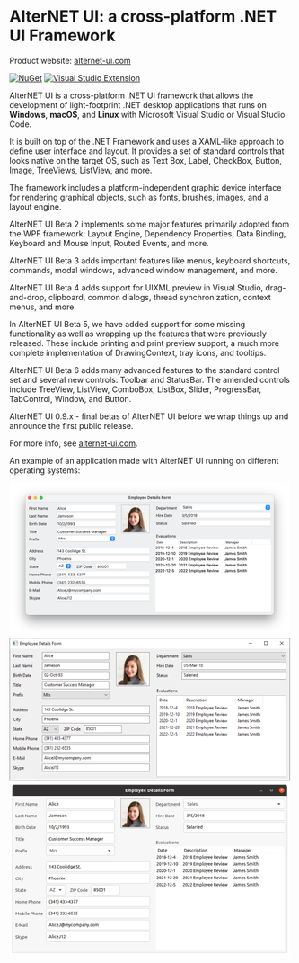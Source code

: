 # AlterNET UI: a cross-platform .NET UI Framework

Product website: [alternet-ui.com](https://alternet-ui.com)

[![NuGet](https://img.shields.io/nuget/v/Alternet.UI?color=%231CA823&label=NuGet)](https://www.nuget.org/packages/Alternet.UI)
[![Visual Studio Extension](https://img.shields.io/visual-studio-marketplace/v/AlternetSoftwarePTYLTD.AlternetUIForVS2022?color=%23007DC1&label=Visual%20Studio%20Extension)](https://marketplace.visualstudio.com/items?itemName=AlternetSoftwarePTYLTD.AlternetUIForVS2022)

AlterNET UI is a cross-platform .NET UI framework that allows the development of light-footprint .NET desktop applications that runs on **Windows**, **macOS**, and **Linux** with Microsoft Visual Studio or Visual Studio Code.

It is built on top of the .NET Framework and uses a XAML-like approach to define user interface and layout. It provides a set of standard controls that looks native on the target OS, such as Text Box, Label, CheckBox, Button, Image, TreeViews, ListView, and more. 

The framework includes a platform-independent graphic device interface for rendering graphical objects, such as fonts, brushes, images, and a layout engine.

AlterNET UI Beta 2 implements some major features primarily adopted from the WPF framework: Layout Engine, Dependency Properties, Data Binding, Keyboard and Mouse Input, Routed Events, and more.

AlterNET UI Beta 3 adds important features like menus, keyboard shortcuts, commands, modal windows, advanced window management, and more.

AlterNET UI Beta 4 adds support for UIXML preview in Visual Studio, drag-and-drop, clipboard, common dialogs, thread synchronization, context menus, and more.

In AlterNET UI Beta 5, we have added support for some missing functionality as well as wrapping up the features that were previously released. These include printing and print preview support, a much more complete implementation of DrawingContext, tray icons, and tooltips.

AlterNET UI Beta 6 adds many advanced features to the standard control set and several new controls: Toolbar and StatusBar. The amended controls include TreeView, ListView, ComboBox, ListBox, Slider, ProgressBar, TabControl, Window, and Button. 

AlterNET UI 0.9.x - final betas of AlterNET UI before we wrap things up and announce the first public release.

For more info, see [alternet-ui.com](https://alternet-ui.com).

An example of an application made with AlterNET UI running on different operating systems:

![Running on macOS](https://raw.githubusercontent.com/alternetsoft/AlternetUI/master/Source/Alternet.UI/Package/EmployeeFormSample-macOS.png)
![Running on Windows](https://raw.githubusercontent.com/alternetsoft/AlternetUI/master/Source/Alternet.UI/Package/EmployeeFormSample-Windows.png)
![Running on Linux](https://raw.githubusercontent.com/alternetsoft/AlternetUI/master/Source/Alternet.UI/Package/EmployeeFormSample-Linux.png)